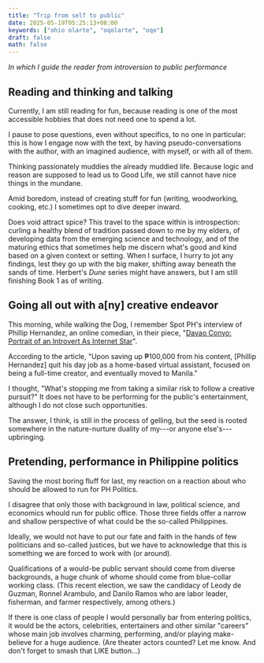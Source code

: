 ```yaml
---
title: "Trip from self to public"
date: 2025-05-19T05:25:13+08:00
keywords: ["ohio olarte", "oqolarte", "oqo"]
draft: false
math: false
---
```


*In which I guide the reader from introversion to public performance*

## Reading and thinking and talking

Currently, I am still reading for fun, because reading is one of the
most accessible hobbies that does not need one to spend a lot.

I pause to pose questions, even without specifics, to no one in
particular: this is how I engage now with the text, by having
pseudo-conversations with the author, with an imagined audience, with
myself, or with all of them.

Thinking passionately muddies the already muddied life. Because logic
and reason are supposed to lead us to Good Life, we
still cannot have nice things in the mundane.

Amid boredom, instead of creating stuff for fun (writing, woodworking,
cooking, etc.) I sometimes opt to dive deeper inward.

Does void attract spice? This travel to the space within is
introspection: curling a healthy blend of tradition passed down to me by
my elders, of developing data from the emerging science and technology,
and of the maturing ethics that sometimes help me discern what's good
and kind based on a given context or setting. When I surface, I hurry to
jot any findings, lest they go up with the big maker, shifting away
beneath the sands of time. Herbert's *Dune* series might have answers,
but I am still finishing Book 1 as of writing.

## Going all out with a[ny] creative endeavor

This morning, while walking the Dog, I remember Spot PH's interview of
Phillip Hernandez, an online comedian, in their piece, "[Davao Conyo: Portrait of an Introvert As Internet Star](https://www.spot.ph/arts-culture/arts-culture-peopleparties/109902/interview-with-content-creator-philip-hernandez-aka-davao-conyo-a5353-20240901-lfrm2?s=t72h78lva56q2fmts5oenfcpaq)".

According to the article, "Upon saving up ₱100,000 from his content,
[Phillip Hernandez] quit his day job as a home-based virtual assistant,
focused on being a full-time creator, and eventually moved to Manila."

I thought, "What's stopping me from taking a similar risk to follow a
creative pursuit?" It does not have to be performing for the public's
entertainment, although I do not close such opportunities.

The answer, I think, is still in the process of gelling, but the seed
is rooted somewhere in the nature-nurture duality of my---or anyone
else's---upbringing.

## Pretending, performance in Philippine politics

Saving the most boring fluff for last, my reaction on a reaction about
who should be allowed to run for PH Politics.

I disagree that only those with background in law, political science,
and economics whould run for public office. Those three fields offer a
narrow and shallow perspective of what could be the so-called
Philippines.

Ideally, we would not have to put our fate and faith in the hands of few
politicians and so-called justices, but we have to acknowledge that this
is something we are forced to work with (or around).

Qualifications of a would-be public servant should come from diverse
backgrounds, a huge chunk of whome should come from blue-collar working
class. (This recent election, we saw the candidacy of Leody de Guzman,
Ronnel Arambulo, and Danilo Ramos who are labor leader, fisherman, and
farmer respectively, among others.)

If there is one class of people I would personally bar from entering
politics, it would be the actors, celebrities, entertainers and other
similar "careers" whose main job involves charming, performing, and/or playing
make-believe for a huge audience. (Are theater actors counted? Let me
know. And don't forget to smash that LIKE button...)
